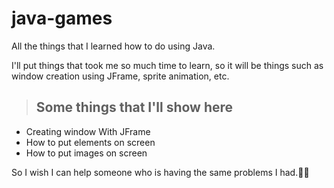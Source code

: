 # java-games
All the things that I learned how to do using Java.

I'll put things that took me so much time to learn, so it will be things such as window creation using JFrame, sprite animation, etc. 
> <h2> Some things that I'll show here</h2>

<ul>
  <li>Creating window With JFrame</li>
  <li>How to put elements on screen</li>
  <li>How to put images on screen</li>
</ul>

So I wish I can help someone who is having the same problems I had.🙏🏻
